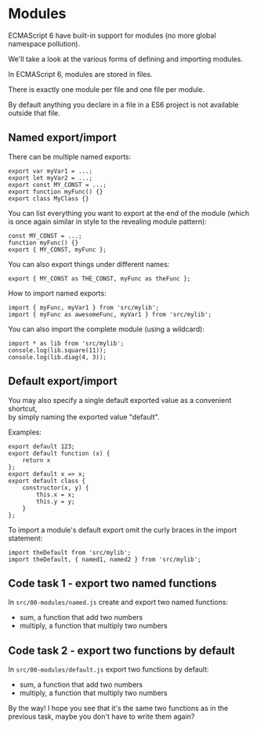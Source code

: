 # Modules

ECMAScript 6 have built-in support for modules (no more global namespace pollution).

We'll take a look at the various forms of defining and importing modules.

In ECMAScript 6, modules are stored in files. 

There is exactly one module per file and one file per module. 

By default anything you declare in a file in a ES6 project is not available outside that file. 

## Named export/import

There can be multiple named exports:

```
export var myVar1 = ...;
export let myVar2 = ...;
export const MY_CONST = ...;
export function myFunc() {}
export class MyClass {}
```

You can list everything you want to export at the end of the module 
(which is once again similar in style to the revealing module pattern):

```
const MY_CONST = ...;
function myFunc() {}
export { MY_CONST, myFunc };
```

You can also export things under different names:

```
export { MY_CONST as THE_CONST, myFunc as theFunc };
```

How to import named exports:

```
import { myFunc, myVar1 } from 'src/mylib';
import { myFunc as awesomeFunc, myVar1 } from 'src/mylib';
```

You can also import the complete module (using a wildcard):

```
import * as lib from 'src/mylib';
console.log(lib.square(11));
console.log(lib.diag(4, 3));
```

## Default export/import

You may also specify a single default exported value as a convenient shortcut,  
by simply naming the exported value "default".
 
Examples:

```
export default 123;
export default function (x) {
    return x
};
export default x => x;
export default class {
    constructor(x, y) {
        this.x = x;
        this.y = y;
    }
};
```

To import a module's default export omit the curly braces in the import statement:

```
import theDefault from 'src/mylib';
import theDefault, { named1, named2 } from 'src/mylib';
```

## Code task 1 - export two named functions

In `src/00-modules/named.js` create and export two named functions:
* sum, a function that add two numbers
* multiply, a function that multiply two numbers

## Code task 2 - export two functions by default

In `src/00-modules/default.js` export two functions by default:
* sum, a function that add two numbers
* multiply, a function that multiply two numbers

By the way! I hope you see that it's the same two functions as in the previous task,
maybe you don't have to write them again?